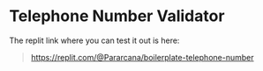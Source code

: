 # Telephone Number Validator

The replit link where you can test it out is here:
> https://replit.com/@Pararcana/boilerplate-telephone-number
